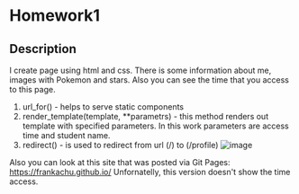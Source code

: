 # Homework1

## Description
I create page using html and css. There is some information about me, images with Pokemon and stars. Also you can see the time that you access to this page.
1. url_for() - helps to serve static components 
2. render_template(template, **parametrs) - this method renders out template with specified parameters. In this work parameters are access time and student name. 
3. redirect() - is used to redirect from url (/) to (/profile)
   ![image](https://github.com/frankachu/Elizaveta_Polukhina_1lab/assets/108089618/efa52c27-862e-42f0-8be9-b248eafb3a15)


Also you can look at this site that was posted via Git Pages: https://frankachu.github.io/
Unfornatelly, this version doesn't show the time access.
